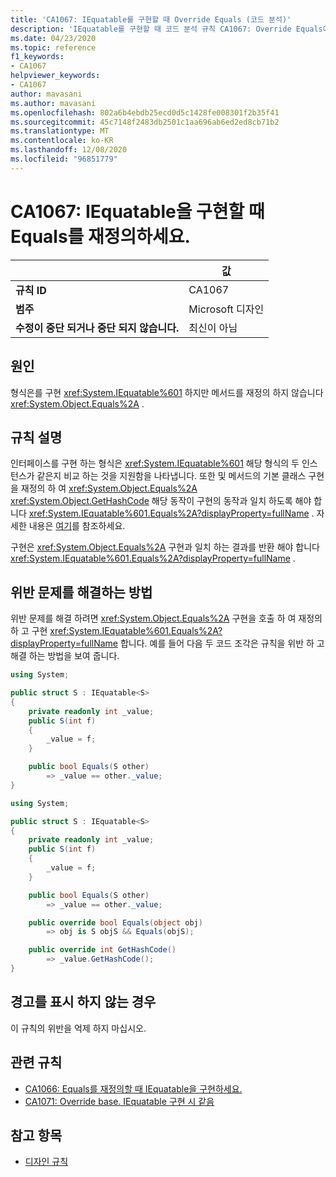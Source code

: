 ```yaml
---
title: 'CA1067: IEquatable를 구현할 때 Override Equals (코드 분석)'
description: 'IEquatable를 구현할 때 코드 분석 규칙 CA1067: Override Equals에 대해 알아봅니다.'
ms.date: 04/23/2020
ms.topic: reference
f1_keywords:
- CA1067
helpviewer_keywords:
- CA1067
author: mavasani
ms.author: mavasani
ms.openlocfilehash: 802a6b4ebdb25ecd0d5c1428fe008301f2b35f41
ms.sourcegitcommit: 45c7148f2483db2501c1aa696ab6ed2ed8cb71b2
ms.translationtype: MT
ms.contentlocale: ko-KR
ms.lasthandoff: 12/08/2020
ms.locfileid: "96851779"
---
```

# <a name="ca1067-override-equals-when-implementing-iequatable"></a>CA1067: IEquatable을 구현할 때 Equals를 재정의하세요.

| | 값 |
|-|-|
| **규칙 ID** |CA1067|
| **범주** |Microsoft 디자인|
| **수정이 중단 되거나 중단 되지 않습니다.** |최신이 아님|

## <a name="cause"></a>원인

형식은를 구현 <xref:System.IEquatable%601> 하지만 메서드를 재정의 하지 않습니다 <xref:System.Object.Equals%2A> .

## <a name="rule-description"></a>규칙 설명

인터페이스를 구현 하는 형식은 <xref:System.IEquatable%601> 해당 형식의 두 인스턴스가 같은지 비교 하는 것을 지원함을 나타냅니다. 또한 및 메서드의 기본 클래스 구현을 재정의 하 여 <xref:System.Object.Equals%2A> <xref:System.Object.GetHashCode> 해당 동작이 구현의 동작과 일치 하도록 해야 합니다 <xref:System.IEquatable%601.Equals%2A?displayProperty=fullName> . 자세한 내용은 [여기](/dotnet/api/system.iequatable-1#notes-to-implementers)를 참조하세요.

구현은 <xref:System.Object.Equals%2A> 구현과 일치 하는 결과를 반환 해야 합니다 <xref:System.IEquatable%601.Equals%2A?displayProperty=fullName> .

## <a name="how-to-fix-violations"></a>위반 문제를 해결하는 방법

위반 문제를 해결 하려면 <xref:System.Object.Equals%2A> 구현을 호출 하 여 재정의 하 고 구현 <xref:System.IEquatable%601.Equals%2A?displayProperty=fullName> 합니다. 예를 들어 다음 두 코드 조각은 규칙을 위반 하 고 해결 하는 방법을 보여 줍니다.

```csharp
using System;

public struct S : IEquatable<S>
{
    private readonly int _value;
    public S(int f)
    {
        _value = f;
    }

    public bool Equals(S other)
        => _value == other._value;
}
```

```csharp
using System;

public struct S : IEquatable<S>
{
    private readonly int _value;
    public S(int f)
    {
        _value = f;
    }

    public bool Equals(S other)
        => _value == other._value;

    public override bool Equals(object obj)
        => obj is S objS && Equals(objS);

    public override int GetHashCode()
        => _value.GetHashCode();
}
```

## <a name="when-to-suppress-warnings"></a>경고를 표시 하지 않는 경우

이 규칙의 위반을 억제 하지 마십시오.

## <a name="related-rules"></a>관련 규칙

- [CA1066: Equals를 재정의할 때 IEquatable을 구현하세요.](ca1066.md)
- [CA1071: Override base. IEquatable 구현 시 같음](ca1071.md)

## <a name="see-also"></a>참고 항목

- [디자인 규칙](design-warnings.md)
